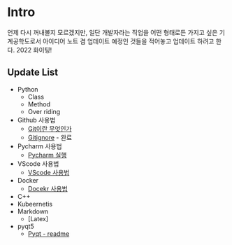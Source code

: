 # Intro
언제 다시 꺼내볼지 모르겠지만, 일단 개발자라는 직업을 어떤 형태로든 가지고 싶은 기계공학도로서 아이디어 노트 겸 업데이트 예정인 것들을 적어놓고 업데이트 하려고 한다. 2022 화이팅!

## Update List
* Python
  * Class
  * Method
  * Over riding
* Github 사용법
  * [Git이란 무엇인가]()
  * [Gitignore]() - 완료
* Pycharm 사용법
  * [Pycharm 실행]()
* VScode 사용법
  * [VScode 사용법]()
* Docker
  * [Docekr 사용법]()
* C++
* Kubeernetis
* Markdown
  * [Latex]
* pyqt5
  * [Pyqt - readme]()


